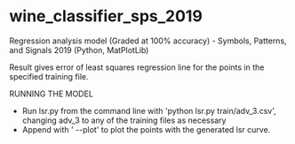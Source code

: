 # wine_classifier_sps_2019

Regression analysis model (Graded at 100% accuracy) - Symbols, Patterns, and Signals 2019 (Python, MatPlotLib)

Result gives error of least squares regression line for the points in the specified training file.

RUNNING THE MODEL
- Run lsr.py from the command line with 'python lsr.py train/adv_3.csv', changing adv_3 to any of the training files as necessary
- Append with ' --plot' to plot the points with the generated lsr curve.
